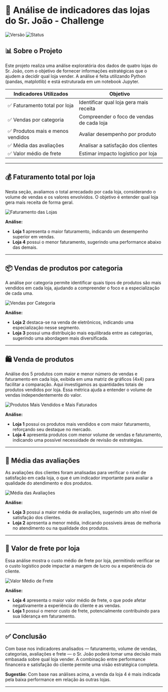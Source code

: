# 🛒 Análise de indicadores das lojas do Sr. João - Challenge

![Versão](https://img.shields.io/badge/vers%C3%A3o-1.0-blue)
![Status](https://img.shields.io/badge/status-Em%20desenvolvimento-yellow)

## 📊 Sobre o Projeto

Este projeto realiza uma análise exploratória dos dados de quatro lojas do Sr. João, com o objetivo de fornecer informações estratégicas que o ajudem a decidir qual loja vender. A análise é feita utilizando Python (pandas, matplotlib) e está estruturada em um notebook Jupyter.

| Indicadores Utilizados           | Objetivo                                  |
| -------------------------------- | ----------------------------------------- |
| ✅ Faturamento total por loja     | Identificar qual loja gera mais receita   |
| ✅ Vendas por categoria           | Compreender o foco de vendas de cada loja |
| ✅ Produtos mais e menos vendidos | Avaliar desempenho por produto            |
| ✅ Média das avaliações           | Analisar a satisfação dos clientes        |
| ✅ Valor médio de frete           | Estimar impacto logístico por loja        |


---

## 💰 Faturamento total por loja

Nesta seção, avaliamos o total arrecadado por cada loja, considerando o volume de vendas e os valores envolvidos. O objetivo é entender qual loja gera mais receita de forma geral.

![Faturamento das Lojas](https://raw.githubusercontent.com/FalkonGangrel/challenge1-data-science/main/img/Faturamento.png)

**Análise:**

- **Loja 1** apresenta o maior faturamento, indicando um desempenho superior em vendas.  
- **Loja 4** possui o menor faturamento, sugerindo uma performance abaixo das demais.

---

## 📦 Vendas de produtos por categoria

A análise por categoria permite identificar quais tipos de produtos são mais vendidos em cada loja, ajudando a compreender o foco e a especialização de cada uma.

![Vendas por Categoria](https://raw.githubusercontent.com/FalkonGangrel/challenge1-data-science/main/img/Categoria.png)

**Análise:**

- **Loja 2** destaca-se na venda de eletrônicos, indicando uma especialização nesse segmento.  
- **Loja 3** possui uma distribuição mais equilibrada entre as categorias, sugerindo uma abordagem mais diversificada.

---

## 🛍️ Venda de produtos

Análise dos 5 produtos com maior e menor número de vendas e faturamento em cada loja, exibida em uma matriz de gráficos (4x4) para facilitar a comparação.
Aqui investigamos as quantidades totais de produtos vendidos por loja. Essa métrica ajuda a entender o volume de vendas independentemente do valor.

![Produtos Mais Vendidos e Mais Faturados](https://raw.githubusercontent.com/FalkonGangrel/challenge1-data-science/main/img/Produtos.png)

**Análise:**

- **Loja 1** possui os produtos mais vendidos e com maior faturamento, reforçando seu destaque no mercado.  
- **Loja 4** apresenta produtos com menor volume de vendas e faturamento, indicando uma possível necessidade de revisão de estratégias.


---

## 🌟 Média das avaliações

As avaliações dos clientes foram analisadas para verificar o nível de satisfação em cada loja, o que é um indicador importante para avaliar a qualidade do atendimento e dos produtos.

![Média das Avaliações](https://raw.githubusercontent.com/FalkonGangrel/challenge1-data-science/main/img/Avaliacao.png)

**Análise:**

- **Loja 3** possui a maior média de avaliações, sugerindo um alto nível de satisfação dos clientes.  
- **Loja 2** apresenta a menor média, indicando possíveis áreas de melhoria no atendimento ou na qualidade dos produtos.

---

## 🚚 Valor de frete por loja

Essa análise mostra o custo médio de frete por loja, permitindo verificar se o custo logístico pode impactar a margem de lucro ou a experiência do cliente.

![Valor Médio de Frete](https://raw.githubusercontent.com/FalkonGangrel/challenge1-data-science/main/img/Frete.png)

**Análise:**

- **Loja 4** apresenta o maior valor médio de frete, o que pode afetar negativamente a experiência do cliente e as vendas.  
- **Loja 1** possui o menor custo de frete, potencialmente contribuindo para sua liderança em faturamento.

---

## ✅ Conclusão

Com base nos indicadores analisados — faturamento, volume de vendas, categorias, avaliações e frete — o Sr. João poderá tomar uma decisão mais embasada sobre qual loja vender. A combinação entre performance financeira e satisfação do cliente permite uma visão estratégica completa.

**Sugestão**: Com base nas anãlises acima, a venda da loja 4 é mais indicada pela baixa performance em relação às outras lojas.

---
